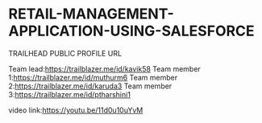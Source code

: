 # RETAIL-MANAGEMENT-APPLICATION-USING-SALESFORCE

TRAILHEAD PUBLIC PROFILE URL

Team lead:https://trailblazer.me/id/kavik58
Team member 1:https://trailblazer.me/id/muthurm6
Team member 2:https://trailblazer.me/id/karuda3
Team member 3:https://trailblazer.me/id/ptharshini1

video link:https://youtu.be/11d0u10uYvM
